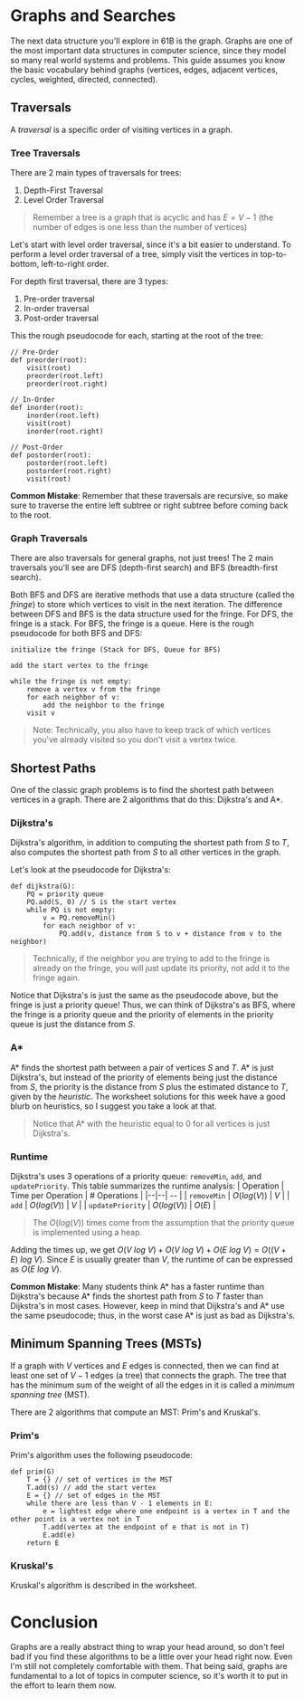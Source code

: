 ﻿# Graphs and Searches
 The next data structure you'll explore in 61B is the graph. Graphs are one of the most important data structures in computer science, since they model so many real world systems and problems. This guide assumes you know the basic vocabulary behind graphs (vertices, edges, adjacent vertices, cycles, weighted, directed, connected).

## Traversals
A _traversal_ is a specific order of visiting vertices in a graph. 

### Tree Traversals
There are 2 main types of traversals for trees:
1. Depth-First Traversal
2. Level Order Traversal

> Remember a tree is a graph that is acyclic and has $E = V - 1$ (the number of edges is one less than the number of vertices)

Let's start with level order traversal, since it's a bit easier to understand. To perform a level order traversal of a tree, simply visit the vertices in top-to-bottom, left-to-right order.

For depth first traversal, there are 3 types:
1. Pre-order traversal
2. In-order traversal
3. Post-order traversal

This the rough pseudocode for each, starting at the root of the tree:
```
// Pre-Order
def preorder(root):
	visit(root)
	preorder(root.left)
	preorder(root.right)

// In-Order
def inorder(root):
	inorder(root.left)
	visit(root)
	inorder(root.right)

// Post-Order
def postorder(root):
	postorder(root.left)
	postorder(root.right)
	visit(root)
```
**Common Mistake**: Remember that these traversals are recursive, so make sure to traverse the entire left subtree or right subtree before coming back to the root.

### Graph Traversals
There are also traversals for general graphs, not just trees! The 2 main traversals you'll see are DFS (depth-first search) and BFS (breadth-first search).

Both BFS and DFS are iterative methods that use a data structure (called the _fringe_) to store which vertices to visit in the next iteration. The difference between DFS and BFS is the data structure used for the fringe. For DFS, the fringe is a stack. For BFS, the fringe is a queue. Here is the rough pseudocode for both BFS and DFS:
```
initialize the fringe (Stack for DFS, Queue for BFS)

add the start vertex to the fringe

while the fringe is not empty:
	remove a vertex v from the fringe
	for each neighbor of v:
		add the neighbor to the fringe
	visit v
```

> Note: Technically, you also have to keep track of which vertices you've already visited so you don't visit a vertex twice.

## Shortest Paths
One of the classic graph problems is to find the shortest path between vertices in a graph. There are 2 algorithms that do this: Dijkstra's and A*.

### Dijkstra's
Dijkstra's algorithm, in addition to computing the shortest path from $S$ to $T$, also computes the shortest path from $S$ to all other vertices in the graph.

Let's look at the pseudocode for Dijkstra's:
```
def dijkstra(G):
	PQ = priority queue
	PQ.add(S, 0) // S is the start vertex
	while PQ is not empty:
		v = PQ.removeMin()
		for each neighbor of v:
			PQ.add(v, distance from S to v + distance from v to the neighbor)
```
> Technically, if the neighbor you are trying to add to the fringe is already on the fringe, you will just update its priority, not add it to the fringe again.

Notice that Dijkstra's is just the same as the pseudocode above, but the fringe is just a priority queue! Thus, we can think of Dijkstra's as BFS, where the fringe is a priority queue and the priority of elements in the priority queue is just the distance from $S$. 

### A*
A* finds the shortest path between a pair of vertices $S$ and $T$. A* is just Dijkstra's, but instead of the priority of elements being just the distance from $S$, the priority is the distance from $S$ plus the estimated distance to $T$, given by the _heuristic_. The worksheet solutions for this week have a good blurb on heuristics, so I suggest you take a look at that.

> Notice that A* with the heuristic equal to $0$ for all vertices is just Dijkstra's.

### Runtime
Dijkstra's uses 3 operations of a priority queue: `removeMin`, `add`, and `updatePriority`. This table summarizes the runtime analysis:
| Operation | Time per Operation  | # Operations |
|--|--| -- |
| `removeMin` | $O(log(V))$ | $V$ |
| `add` | $O(log(V))$ | $V$ |
| `updatePriority` | $O(log(V))$ | $O(E)$ |

> The $O(log(V))$ times come from the assumption that the priority queue is implemented using a heap.

Adding the times up, we get $O(V\ log \ V) + O(V \  log \ V) + O(E \ log \ V) = O((V + E) \ log \ V)$. Since $E$ is usually greater than $V$, the runtime of can be expressed as $O(E \ log \ V)$. 

**Common Mistake**: Many students think A* has a faster runtime than Dijkstra's because A* finds the shortest path from $S$ to $T$ faster than Dijkstra's in most cases. However, keep in mind that Dijkstra's and A* use the same pseudocode; thus, in the worst case A* is just as bad as Dijkstra's.


## Minimum Spanning Trees (MSTs)

If a graph with $V$ vertices and $E$ edges is connected, then we can find at least one set of $V - 1$ edges (a tree) that connects the graph. The tree that has the minimum sum of the weight of all the edges in it is called a _minimum spanning tree_ (MST).

There are 2 algorithms that compute an MST: Prim's and Kruskal's.

### Prim's
Prim's algorithm uses the following pseudocode:
```
def prim(G)
	T = {} // set of vertices in the MST
	T.add(s) // add the start vertex
	E = {} // set of edges in the MST
	while there are less than V - 1 elements in E:
		e = lightest edge where one endpoint is a vertex in T and the other point is a vertex not in T
		T.add(vertex at the endpoint of e that is not in T)
		E.add(e)
	return E
```
### Kruskal's
Kruskal's algorithm is described in the worksheet.

# Conclusion
Graphs are a really abstract thing to wrap your head around, so don't feel bad if you find these algorithms to be a little over your head right now. Even I'm still not completely comfortable with them. That being said, graphs are fundamental to a lot of topics in computer science, so it's worth it to put in the effort to learn them now.
